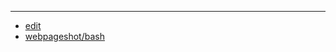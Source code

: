 
---

+ [edit](https://github.com/webpageshot/bash/edit/main/DOCS/README.md)
+ [webpageshot/bash](https://github.com/webpageshot/bash)